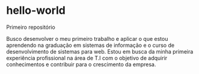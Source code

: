 # hello-world
Primeiro repositório

Busco desenvolver o meu primeiro trabalho e aplicar o que estou aprendendo na graduação em sistemas de informação e o curso de desenvolvimento de sistemas para web.  Estou em busca da minha primeira experiência profissional na área de T.I  com o objetivo de adquirir conhecimentos e contribuir para o crescimento da empresa.
